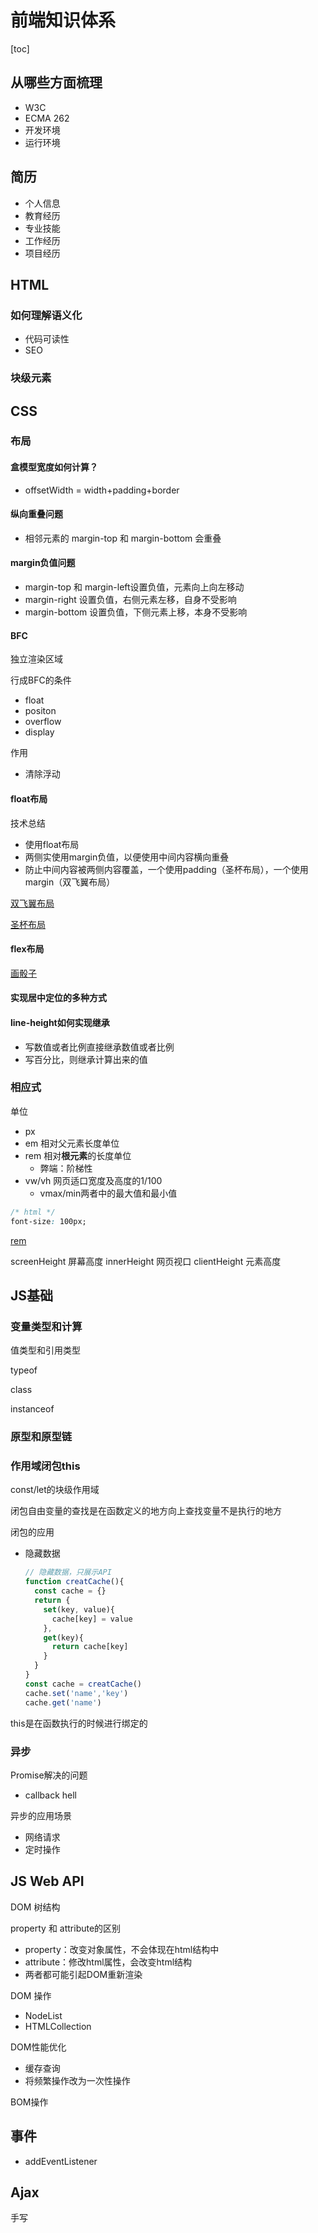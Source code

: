 # 前端知识体系

[toc]

## 从哪些方面梳理

- W3C
- ECMA 262
- 开发环境
- 运行环境

## 简历

- 个人信息
- 教育经历
- 专业技能
- 工作经历
- 项目经历
  
## HTML

### 如何理解语义化

- 代码可读性
- SEO

### 块级元素

## CSS

### 布局

#### 盒模型宽度如何计算？

- offsetWidth = width+padding+border

#### 纵向重叠问题

- 相邻元素的 margin-top 和 margin-bottom 会重叠

#### margin负值问题

- margin-top 和 margin-left设置负值，元素向上向左移动
- margin-right 设置负值，右侧元素左移，自身不受影响
- margin-bottom 设置负值，下侧元素上移，本身不受影响

#### BFC

独立渲染区域

行成BFC的条件

- float
- positon
- overflow
- display

作用

- 清除浮动

#### float布局

技术总结

- 使用float布局
- 两侧实使用margin负值，以便使用中间内容横向重叠
- 防止中间内容被两侧内容覆盖，一个使用padding（圣杯布局），一个使用margin（双飞翼布局）

[双飞翼布局](04-%E5%8F%8C%E9%A3%9E%E7%BF%BC%E5%B8%83%E5%B1%80.html)

[圣杯布局](03-%E5%9C%A3%E6%9D%AF%E5%B8%83%E5%B1%80.html)

#### flex布局

[画骰子](05-%E7%94%BB%E9%AA%B0%E5%AD%90.html)

#### 实现居中定位的多种方式

#### line-height如何实现继承

- 写数值或者比例直接继承数值或者比例
- 写百分比，则继承计算出来的值

### 相应式

单位

- px
- em 相对父元素长度单位
- rem 相对**根元素**的长度单位
  - 弊端：阶梯性
- vw/vh 网页适口宽度及高度的1/100
  - vmax/min两者中的最大值和最小值

```css
/* html */
font-size: 100px;
```

[rem](06-%E5%AA%92%E4%BD%93%E6%9F%A5%E8%AF%A2.html)

screenHeight 屏幕高度
innerHeight 网页视口
clientHeight 元素高度

## JS基础

### 变量类型和计算

值类型和引用类型

typeof

class

instanceof

### 原型和原型链

### 作用域闭包this

const/let的块级作用域

闭包自由变量的查找是在函数定义的地方向上查找变量不是执行的地方

闭包的应用

- 隐藏数据

  ```js
  // 隐藏数据，只展示API
  function creatCache(){
    const cache = {}
    return {
      set(key, value){
        cache[key] = value
      },
      get(key){
        return cache[key]
      }
    }
  }
  const cache = creatCache()
  cache.set('name','key')
  cache.get('name')
  ```

this是在函数执行的时候进行绑定的

### 异步

Promise解决的问题

- callback hell

异步的应用场景

- 网络请求
- 定时操作

## JS Web API

DOM 树结构

property 和 attribute的区别

- property：改变对象属性，不会体现在html结构中
- attribute：修改html属性，会改变html结构
- 两者都可能引起DOM重新渲染

DOM 操作

- NodeList
- HTMLCollection

DOM性能优化

- 缓存查询
- 将频繁操作改为一次性操作

BOM操作

## 事件

- addEventListener

## Ajax

手写
